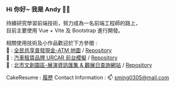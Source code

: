 ### Hi 你好~ 我是 Andy :wave::grinning:
  
持續研究學習前端技術，努力成為一名前端工程師的路上，   
目前主要使用 Vue + Vite 及 Bootstrap 進行開發。

相關使用技術及小作品歡迎於下方參閱 :  
:atm: : [全民共享普發現金-ATM 地圖](https://sming0305.github.io/6000-ATM-Map/) / [Repository](https://github.com/sming0305/6000-ATM-Map)  
:car: : [汽車租賃品牌 URCAR 前台模擬](https://sming0305.github.io/URCAR/#/) / [Repository](https://github.com/sming0305/URCAR)  
:city_sunset: : [北市文創園區-展演資訊匯集 & 觀展日查詢網站](https://sming0305.github.io/Let-s-Entertaining/) / [Repository](https://github.com/sming0305/Let-s-Entertaining) 

CakeResume : <a href="https://www.cakeresume.com/s--busYj0A3V7Sh1cD_6rbS9A--/yi-aea673">履歷</a>
Contact Information : :mailbox: <a href="mailto:sming0305@mail.com">sming0305@mail.com</a>  

